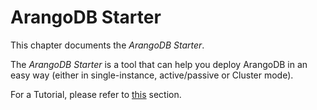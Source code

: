 <!-- don't edit here, its from https://@github.com//arangodb-helper/arangodb.git / docs/Manual/ -->
# ArangoDB Starter

This chapter documents the _ArangoDB Starter_.

The _ArangoDB Starter_ is a tool that can help you deploy ArangoDB in an easy way (either in single-instance, active/passive or Cluster mode).

For a Tutorial, please refer to [this](../GettingStarted/Starter/README.md) section.
